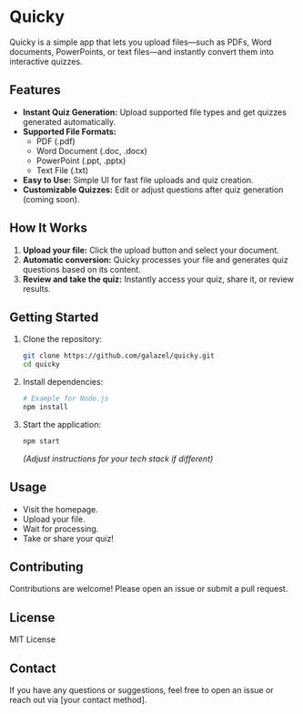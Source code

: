 # Quicky

Quicky is a simple app that lets you upload files—such as PDFs, Word documents, PowerPoints, or text files—and instantly convert them into interactive quizzes.

## Features

- **Instant Quiz Generation:** Upload supported file types and get quizzes generated automatically.
- **Supported File Formats:** 
  - PDF (.pdf)
  - Word Document (.doc, .docx)
  - PowerPoint (.ppt, .pptx)
  - Text File (.txt)
- **Easy to Use:** Simple UI for fast file uploads and quiz creation.
- **Customizable Quizzes:** Edit or adjust questions after quiz generation (coming soon).

## How It Works

1. **Upload your file:** Click the upload button and select your document.
2. **Automatic conversion:** Quicky processes your file and generates quiz questions based on its content.
3. **Review and take the quiz:** Instantly access your quiz, share it, or review results.

## Getting Started

1. Clone the repository:
   ```bash
   git clone https://github.com/galazel/quicky.git
   cd quicky
   ```
2. Install dependencies:
   ```bash
   # Example for Node.js
   npm install
   ```
3. Start the application:
   ```bash
   npm start
   ```
   *(Adjust instructions for your tech stack if different)*

## Usage

- Visit the homepage.
- Upload your file.
- Wait for processing.
- Take or share your quiz!

## Contributing

Contributions are welcome! Please open an issue or submit a pull request.

## License

MIT License

## Contact

If you have any questions or suggestions, feel free to open an issue or reach out via [your contact method].

